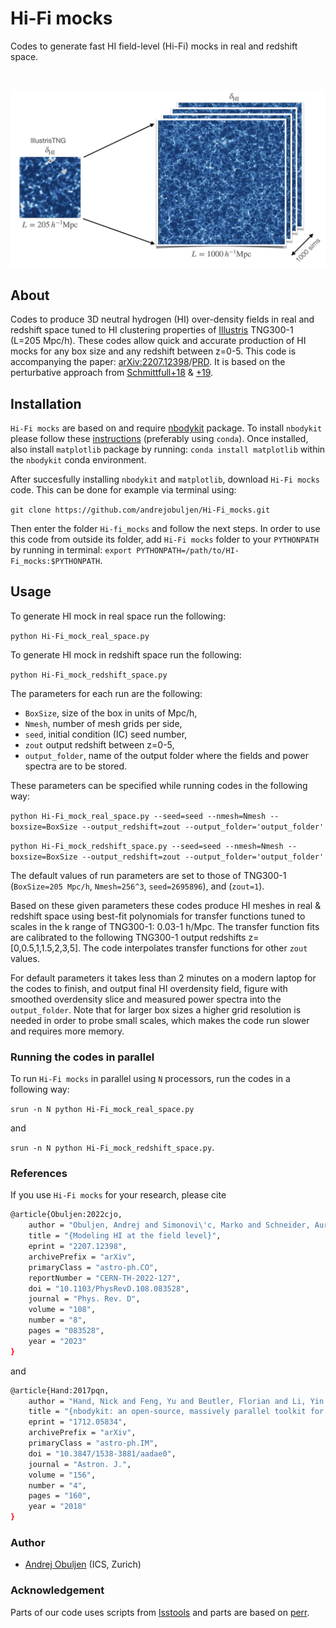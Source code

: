 # Hi-Fi mocks

Codes to generate fast HI field-level (Hi-Fi) mocks in real and redshift space.

<br />
<p align="center">
    <img src="extra/Banner.png">
</p>

## About

Codes to produce 3D neutral hydrogen (HI) over-density fields in real and redshift space tuned to HI clustering properties of [Illustris](https://www.tng-project.org) TNG300-1 (L=205 Mpc/h). These codes allow quick and accurate production of HI mocks for any box size and any redshift between z=0-5. This code is accompanying the paper: [arXiv:2207.12398](https://arxiv.org/abs/2207.12398)/[PRD](https://journals.aps.org/prd/abstract/10.1103/PhysRevD.108.083528). It is based on the perturbative approach from [Schmittfull+18](https://arxiv.org/abs/1811.10640) & [+19](https://arxiv.org/abs/2012.03334).

## Installation

`Hi-Fi mocks` are based on and require [nbodykit](https://github.com/bccp/nbodykit) package. To install `nbodykit` please follow these [instructions](https://nbodykit.readthedocs.io/en/latest/getting-started/install.html) (preferably using `conda`). Once installed, also install `matplotlib` package by running: `conda install matplotlib` within the `nbodykit` conda environment.

After succesfully installing `nbodykit` and `matplotlib`, download `Hi-Fi mocks` code. This can be done for example via terminal using:

`git clone https://github.com/andrejobuljen/Hi-Fi_mocks.git`

Then enter the folder `Hi-fi_mocks` and follow the next steps. In order to use this code from outside its folder, add `Hi-Fi mocks` folder to your `PYTHONPATH` by running in terminal: `export PYTHONPATH=/path/to/HI-Fi_mocks:$PYTHONPATH`.

## Usage

To generate HI mock in real space run the following:

``python Hi-Fi_mock_real_space.py``

To generate HI mock in redshift space run the following:

``python Hi-Fi_mock_redshift_space.py``

The parameters for each run are the following:
 - `BoxSize`, size of the box in units of Mpc/h,
 - `Nmesh`, number of mesh grids per side,
 - `seed`, initial condition (IC) seed number,
 - `zout` output redshift between z=0-5,
 - `output_folder`, name of the output folder where the fields and power spectra are to be stored.
 
These parameters can be specified while running codes in the following way:

``python Hi-Fi_mock_real_space.py --seed=seed --nmesh=Nmesh --boxsize=BoxSize --output_redshift=zout --output_folder='output_folder'``

``python Hi-Fi_mock_redshift_space.py --seed=seed --nmesh=Nmesh --boxsize=BoxSize --output_redshift=zout --output_folder='output_folder'``

The default values of run parameters are set to those of TNG300-1 (`BoxSize=205 Mpc/h`, `Nmesh=256^3`, `seed=2695896`), and (`zout=1`).  

Based on these given parameters these codes produce HI meshes in real & redshift space using best-fit polynomials for transfer functions tuned to scales in the k range of TNG300-1: 0.03-1 h/Mpc. The transfer function fits are calibrated to the following TNG300-1 output redshifts z=[0,0.5,1,1.5,2,3,5]. The code interpolates transfer functions for other `zout` values.

For default parameters it takes less than 2 minutes on a modern laptop for the codes to finish, and output final HI overdensity field, figure with smoothed overdensity slice and measured power spectra into the `output_folder`. Note that for larger box sizes a higher grid resolution is needed in order to probe small scales, which makes the code run slower and requires more memory. 

### Running the codes in parallel

To run `Hi-Fi mocks` in parallel using `N` processors, run the codes in a following way:

``srun -n N python Hi-Fi_mock_real_space.py``

and 

``srun -n N python Hi-Fi_mock_redshift_space.py``. 

### References

If you use `Hi-Fi mocks` for your research, please cite
```sh
@article{Obuljen:2022cjo,
    author = "Obuljen, Andrej and Simonovi\'c, Marko and Schneider, Aurel and Feldmann, Robert",
    title = "{Modeling HI at the field level}",
    eprint = "2207.12398",
    archivePrefix = "arXiv",
    primaryClass = "astro-ph.CO",
    reportNumber = "CERN-TH-2022-127",
    doi = "10.1103/PhysRevD.108.083528",
    journal = "Phys. Rev. D",
    volume = "108",
    number = "8",
    pages = "083528",
    year = "2023"
}
```
and 
```sh
@article{Hand:2017pqn,
    author = "Hand, Nick and Feng, Yu and Beutler, Florian and Li, Yin and Modi, Chirag and Seljak, Uros and Slepian, Zachary",
    title = "{nbodykit: an open-source, massively parallel toolkit for large-scale structure}",
    eprint = "1712.05834",
    archivePrefix = "arXiv",
    primaryClass = "astro-ph.IM",
    doi = "10.3847/1538-3881/aadae0",
    journal = "Astron. J.",
    volume = "156",
    number = "4",
    pages = "160",
    year = "2018"
}
```

### Author
- [Andrej Obuljen](mailto:andrej.obuljen@uzh.ch) (ICS, Zurich)

### Acknowledgement
Parts of our code uses scripts from [lsstools](https://github.com/mschmittfull/lsstools) and parts are based on [perr](https://github.com/mschmittfull/perr).
